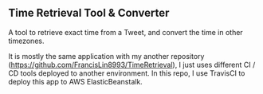 ## Time Retrieval Tool & Converter

A tool to retrieve exact time from a Tweet, and convert the time in other timezones.

It is mostly the same application with my another repository (https://github.com/FrancisLin8993/TimeRetrieval), I just uses different CI / CD tools deployed to another environment. In this repo, I use TravisCI to deploy this app to AWS ElasticBeanstalk.
